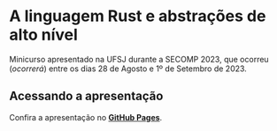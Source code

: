 # A linguagem Rust e abstrações de alto nível

Minicurso apresentado na UFSJ durante a SECOMP 2023, que ocorreu (*ocorrerá*) entre os dias 28 de Agosto e 1º de Setembro de 2023.

## Acessando a apresentação

Confira a apresentação no [**GitHub Pages**](https://syndelis.github.io/minicurso-rust-secomp-2023/).
